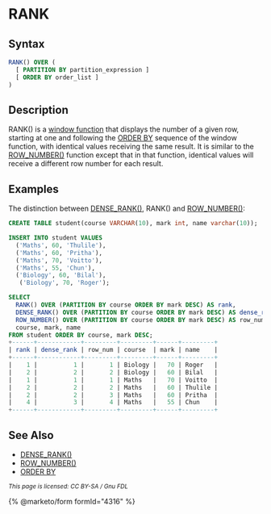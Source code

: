 # RANK

## Syntax

```sql
RANK() OVER (
  [ PARTITION BY partition_expression ]
  [ ORDER BY order_list ]
)
```

## Description

RANK() is a [window function](./) that displays the number of a given row, starting at one and following the [ORDER BY](../../../sql-statements/data-manipulation/selecting-data/order-by.md) sequence of the window function, with identical values receiving the same result. It is similar to the [ROW\_NUMBER()](row_number.md) function except that in that function, identical values will receive a different row number for each result.

## Examples

The distinction between [DENSE\_RANK()](dense_rank.md), RANK() and [ROW\_NUMBER()](row_number.md):

```sql
CREATE TABLE student(course VARCHAR(10), mark int, name varchar(10));

INSERT INTO student VALUES 
  ('Maths', 60, 'Thulile'),
  ('Maths', 60, 'Pritha'),
  ('Maths', 70, 'Voitto'),
  ('Maths', 55, 'Chun'),
  ('Biology', 60, 'Bilal'),
   ('Biology', 70, 'Roger');

SELECT 
  RANK() OVER (PARTITION BY course ORDER BY mark DESC) AS rank, 
  DENSE_RANK() OVER (PARTITION BY course ORDER BY mark DESC) AS dense_rank, 
  ROW_NUMBER() OVER (PARTITION BY course ORDER BY mark DESC) AS row_num, 
  course, mark, name 
FROM student ORDER BY course, mark DESC;
+------+------------+---------+---------+------+---------+
| rank | dense_rank | row_num | course  | mark | name    |
+------+------------+---------+---------+------+---------+
|    1 |          1 |       1 | Biology |   70 | Roger   |
|    2 |          2 |       2 | Biology |   60 | Bilal   |
|    1 |          1 |       1 | Maths   |   70 | Voitto  |
|    2 |          2 |       2 | Maths   |   60 | Thulile |
|    2 |          2 |       3 | Maths   |   60 | Pritha  |
|    4 |          3 |       4 | Maths   |   55 | Chun    |
+------+------------+---------+---------+------+---------+
```

## See Also

* [DENSE\_RANK()](dense_rank.md)
* [ROW\_NUMBER()](row_number.md)
* [ORDER BY](../../../sql-statements/data-manipulation/selecting-data/order-by.md)

<sub>_This page is licensed: CC BY-SA / Gnu FDL_</sub>

{% @marketo/form formId="4316" %}
